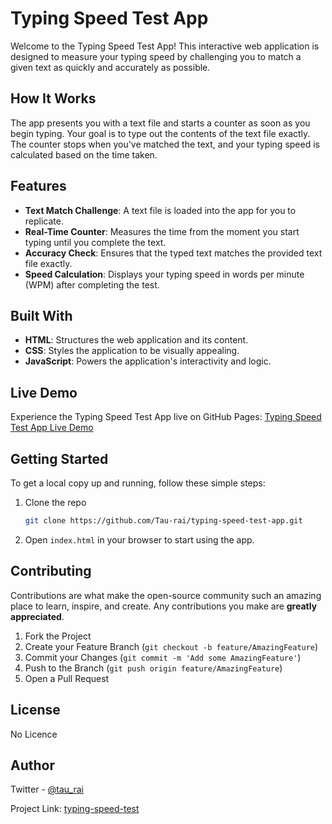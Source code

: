 # Typing Speed Test App

Welcome to the Typing Speed Test App! This interactive web application is designed to measure your typing speed by challenging you to match a given text as quickly and accurately as possible.

## How It Works

The app presents you with a text file and starts a counter as soon as you begin typing. Your goal is to type out the contents of the text file exactly. The counter stops when you've matched the text, and your typing speed is calculated based on the time taken.

## Features

- **Text Match Challenge**: A text file is loaded into the app for you to replicate.
- **Real-Time Counter**: Measures the time from the moment you start typing until you complete the text.
- **Accuracy Check**: Ensures that the typed text matches the provided text file exactly.
- **Speed Calculation**: Displays your typing speed in words per minute (WPM) after completing the test.

## Built With

- **HTML**: Structures the web application and its content.
- **CSS**: Styles the application to be visually appealing.
- **JavaScript**: Powers the application's interactivity and logic.

## Live Demo

Experience the Typing Speed Test App live on GitHub Pages:
[Typing Speed Test App Live Demo](https://Tau-rai.github.io/typing-speed-test/)

## Getting Started

To get a local copy up and running, follow these simple steps:

1. Clone the repo
   ```sh
   git clone https://github.com/Tau-rai/typing-speed-test-app.git
   ```
2. Open `index.html` in your browser to start using the app.

## Contributing

Contributions are what make the open-source community such an amazing place to learn, inspire, and create. Any contributions you make are **greatly appreciated**.

1. Fork the Project
2. Create your Feature Branch (`git checkout -b feature/AmazingFeature`)
3. Commit your Changes (`git commit -m 'Add some AmazingFeature'`)
4. Push to the Branch (`git push origin feature/AmazingFeature`)
5. Open a Pull Request

## License

No Licence

## Author

Twitter - [@tau_rai](https://twitter.com/tau_rai)

Project Link: [typing-speed-test](https://github.com/Tau-rai/typing-speed-test)
